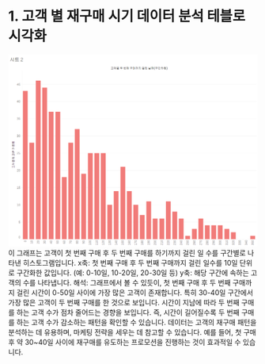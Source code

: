 # 1. 고객 별 재구매 시기 데이터 분석 테블로 시각화 

![histogram](histogram.png)
이 그래프는 고객이 첫 번째 구매 후 두 번째 구매를 하기까지 걸린 일 수를 구간별로 나타낸 히스토그램입니다.
x축: 첫 번째 구매 후 두 번째 구매까지 걸린 일수를 10일 단위로 구간화한 값입니다. (예: 0-10일, 10-20일, 20-30일 등)
y축: 해당 구간에 속하는 고객의 수를 나타냅니다.
해석:
그래프에서 볼 수 있듯이, 첫 번째 구매 후 두 번째 구매까지 걸린 시간이 0-50일 사이에 가장 많은 고객이 존재합니다. 특히 30-40일 구간에서 가장 많은 고객이 두 번째 구매를 한 것으로 보입니다.
시간이 지남에 따라 두 번째 구매를 하는 고객 수가 점차 줄어드는 경향을 보입니다. 즉, 시간이 길어질수록 두 번째 구매를 하는 고객 수가 감소하는 패턴을 확인할 수 있습니다.
데이터는 고객의 재구매 패턴을 분석하는 데 유용하며, 마케팅 전략을 세우는 데 참고할 수 있습니다. 예를 들어, 첫 구매 후 약 30~40일 사이에 재구매를 유도하는 프로모션을 진행하는 것이 효과적일 수 있습니다.
